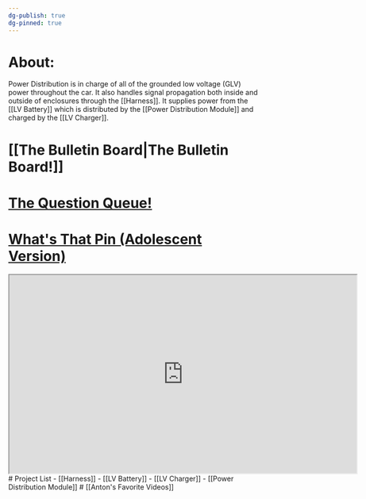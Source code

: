 ```yaml
---
dg-publish: true
dg-pinned: true
---
```

# About:
Power Distribution is in charge of all of the grounded low voltage (GLV) power throughout the car. It also handles signal propagation both inside and outside of enclosures through the [[Harness]]. It supplies power from the [[LV Battery]] which is distributed by the [[Power Distribution Module]] and charged by the [[LV Charger]].
# [[The Bulletin Board|The Bulletin Board!]]
# [The Question Queue!](https://docs.google.com/spreadsheets/d/1GErfYnaAddjZgJkXivtJXJwNPky5yMlqq_ky7ORIy0c/edit?usp=sharing)
# [What's That Pin (Adolescent Version)](https://docs.google.com/spreadsheets/d/1nOQDCvtyappcVBPeI8kcPhCAN3ou16y_vfWXtyhUG80/edit?gid=0#gid=0)
<iframe width="700" height="400" src="https://docs.google.com/spreadsheets/d/e/2PACX-1vSKv7hXin7Sz7kI2ip4uL7WQ3y2zD8IQx5m0WleGdFHaM3SJM0W9IjUW2Z25Z5gpsjdVHXDAtkUC1Bw/pubhtml?widget=true&amp;headers=false"></iframe>
# Project List
- [[Harness]]
- [[LV Battery]]
- [[LV Charger]]
- [[Power Distribution Module]]
# [[Anton's Favorite Videos]]
